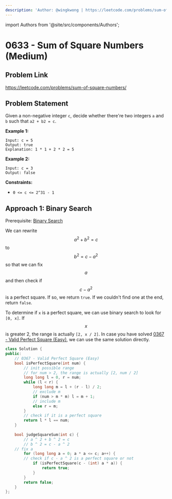 ```yaml
---
description: 'Author: @wingkwong | https://leetcode.com/problems/sum-of-square-numbers/'
---
```


import Authors from '@site/src/components/Authors';

# 0633 - Sum of Square Numbers (Medium)

## Problem Link

https://leetcode.com/problems/sum-of-square-numbers/

## Problem Statement

Given a non-negative integer `c`, decide whether there're two integers `a` and `b` such that `a2 + b2 = c`.

**Example 1:**

```
Input: c = 5
Output: true
Explanation: 1 * 1 + 2 * 2 = 5
```

**Example 2:**

```
Input: c = 3
Output: false
```

**Constraints:**

* `0 <= c <= 2^31 - 1`

## Approach 1: Binary Search

Prerequisite: [Binary Search](../../tutorials/basic-topics/binary-search)

We can rewrite $$a ^ 2 + b ^ 2 = c$$ to $$b ^ 2 = c - a ^ 2$$ so that we can fix $$a$$ and then check if $$c - a ^ 2$$ is a perfect square. If so, we return `true`. If we couldn't find one at the end, return `false`.

To determine if `x` is a perfect square, we can use binary search to look for `[0, x]`. If $$x$$ is greater 2, the range is actually `[2, x / 2]`. In case you have solved [0367 - Valid Perfect Square (Easy)](../0300-0399/valid-perfect-square-easy), we can use the same solution directly.

<Authors names="@wingkwong"/>

```cpp
class Solution {
public:
    // 0367 - Valid Perfect Square (Easy)
    bool isPerfectSquare(int num) {
        // init possible range
        // for num > 2, the range is actually [2, num / 2]
        long long l = 0, r = num;
        while (l < r) {
            long long m = l + (r - l) / 2;
            // exclude m
            if (num > m * m) l = m + 1;
            // include m
            else r = m;
        }
        // check if it is a perfect square
        return l * l == num;
    }
    
    bool judgeSquareSum(int c) {
        // a ^ 2 + b ^ 2 = c
        // b ^ 2 = c - a ^ 2
	// fix a 
        for (long long a = 0; a * a <= c; a++) {
	    // check if c - a ^ 2 is a perfect square or not
            if (isPerfectSquare(c - (int) a * a)) {
                return true;
            }
        }
        return false;
    }
};
```
